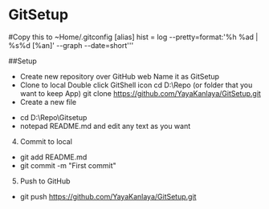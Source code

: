 GitSetup
========

#Copy this to ~Home/.gitconfig
[alias] 
hist = log --pretty=format:'%h %ad | %s%d [%an]' --graph --date=short'''

##Setup
* Create new repository over GitHub web 
Name it as GitSetup
* Clone to local 
Double click GitShell icon 
cd D:\Repo (or folder that you want to keep App) 
git clone https://github.com/YayaKanlaya/GitSetup.git 
* Create a new file
- cd D:\Repo\Gitsetup
- notepad README.md and edit any text as you want
4. Commit to local
- git add README.md
- git commit -m "First commit"
5. Push to GitHub
- git push https://github.com/YayaKanlaya/GitSetup.git

